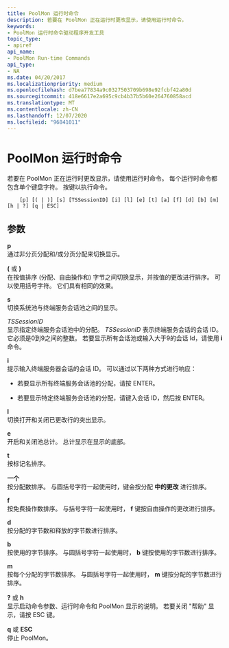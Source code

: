 ```yaml
---
title: PoolMon 运行时命令
description: 若要在 PoolMon 正在运行时更改显示，请使用运行时命令。
keywords:
- PoolMon 运行时命令驱动程序开发工具
topic_type:
- apiref
api_name:
- PoolMon Run-time Commands
api_type:
- NA
ms.date: 04/20/2017
ms.localizationpriority: medium
ms.openlocfilehash: d7bea77834a9c0327503709b698e92fcbf42a80d
ms.sourcegitcommit: 418e6617e2a695c9cb4b37b5b60e264760858acd
ms.translationtype: MT
ms.contentlocale: zh-CN
ms.lasthandoff: 12/07/2020
ms.locfileid: "96841011"
---
```

# <a name="poolmon-run-time-commands"></a>PoolMon 运行时命令


若要在 PoolMon 正在运行时更改显示，请使用运行时命令。 每个运行时命令都包含单个键盘字符。 按键以执行命令。

```
    [p] [( | )] [s] [TSSessionID] [i] [l] [e] [t] [a] [f] [d] [b] [m] [h | ?] [q | ESC]
```

## <a name="span-idddk_poolmon_run_time_commands_toolsspanspan-idddk_poolmon_run_time_commands_toolsspanparameters"></a><span id="ddk_poolmon_run_time_commands_tools"></span><span id="DDK_POOLMON_RUN_TIME_COMMANDS_TOOLS"></span>参数


<span id="_______p______"></span><span id="_______P______"></span>**p**   
通过非分页分配和/或分页分配来切换显示。

<span id="_________or__"></span><span id="_________OR__"></span>**(** 或 **)**  
在按值排序 (分配、自由操作和) 字节之间切换显示，并按值的更改进行排序。 可以使用括号字符。 它们具有相同的效果。

<span id="_______s______"></span><span id="_______S______"></span>**s**   
切换系统池与终端服务会话池之间的显示。

<span id="_______TSSessionID______"></span><span id="_______tssessionid______"></span><span id="_______TSSESSIONID______"></span>*TSSessionID*   
显示指定终端服务会话池中的分配。 *TSSessionID* 表示终端服务会话的会话 ID。 它必须是0到9之间的整数。 若要显示所有会话池或输入大于9的会话 Id，请使用 **i** 命令。

<span id="_______i______"></span><span id="_______I______"></span>**i**   
提示输入终端服务器会话的会话 ID。 可以通过以下两种方式进行响应：

-   若要显示所有终端服务会话池的分配，请按 ENTER。

-   若要显示特定终端服务会话池的分配，请键入会话 ID，然后按 ENTER。

<span id="_______l______"></span><span id="_______L______"></span>**l**   
切换打开和关闭已更改行的突出显示。

<span id="_______e______"></span><span id="_______E______"></span>**e**   
开启和关闭池总计。 总计显示在显示的底部。

<span id="_______t______"></span><span id="_______T______"></span>**t**   
按标记名排序。

<span id="_______a______"></span><span id="_______A______"></span>**一个**   
按分配数排序。 与圆括号字符一起使用时，键会按分配 **中的更改** 进行排序。

<span id="_______f______"></span><span id="_______F______"></span>**f**   
按免费操作数排序。 与括号字符一起使用时， **f** 键按自由操作的更改进行排序。

<span id="_______d______"></span><span id="_______D______"></span>**d**   
按分配的字节数和释放的字节数进行排序。

<span id="_______b______"></span><span id="_______B______"></span>**b**   
按使用的字节排序。 与圆括号字符一起使用时， **b** 键按使用的字节数进行排序。

<span id="_______m______"></span><span id="_______M______"></span>**m**   
按每个分配的字节数排序。 与圆括号字符一起使用时， **m** 键按分配的字节数进行排序。

<span id="_________or_h"></span><span id="_________OR_H"></span> **?** 或 **h**  
显示启动命令参数、运行时命令和 PoolMon 显示的说明。 若要关闭 "帮助" 显示，请按 ESC 键。

<span id="_______q_or_ESC"></span><span id="_______q_or_esc"></span><span id="_______Q_OR_ESC"></span>**q** 或 **ESC**  
停止 PoolMon。









